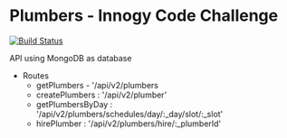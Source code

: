 # Plumbers - Innogy Code Challenge
[![Build Status](https://travis-ci.org/cale312/innogy2017.svg?branch=master)](https://travis-ci.org/cale312/innogy2017)

API using MongoDB as database

* Routes
    * getPlumbers - '/api/v2/plumbers
    * createPlumbers : '/api/v2/plumber'
    * getPlumbersByDay : '/api/v2/plumbers/schedules/day/:_day/slot/:_slot'
    * hirePlumber : '/api/v2/plumbers/hire/:_plumberId'
